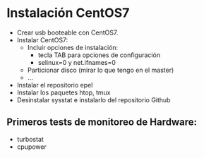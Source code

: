 
# Instalación CentOS7

* Crear usb booteable con CentOS7.
* Instalar CentOS7:
  * Incluir opciones de instalación:
    * tecla TAB para opciones de configuración
    * selinux=0 y net.ifnames=0 
  * Particionar disco (mirar lo que tengo en el master)
  * ...
* Instalar el repositorio epel
* Instalar los paquetes htop, tmux
* Desinstalar sysstat e instalarlo del repositorio Github


## Primeros tests de monitoreo de Hardware:

* turbostat
* cpupower
